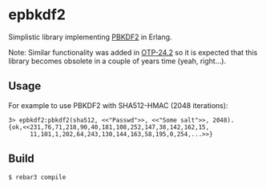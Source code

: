 epbkdf2
=====

Simplistic library implementing
[PBKDF2](https://datatracker.ietf.org/doc/html/rfc6070) in Erlang.

Note: Similar functionality was added in
[OTP-24.2](https://www.erlang.org/news/152) so it is expected that this library
becomes obsolete in a couple of years time (yeah, right...).


Usage
-----

For example to use PBKDF2 with SHA512-HMAC (2048 iterations):
```
3> epbkdf2:pbkdf2(sha512, <<"Passwd">>, <<"Some salt">>, 2048).
{ok,<<231,76,71,218,90,40,181,108,252,147,38,142,162,15,
      11,101,1,202,64,243,130,144,163,58,195,0,254,...>>}
```


Build
-----

    $ rebar3 compile
